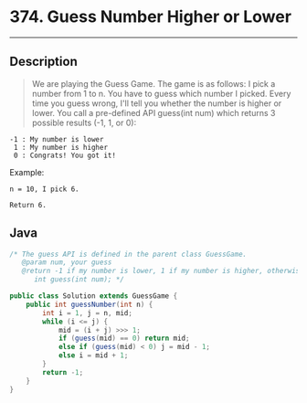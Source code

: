 # 374. Guess Number Higher or Lower

---

## Description

> We are playing the Guess Game. The game is as follows:
> I pick a number from 1 to n. You have to guess which number I picked.
> Every time you guess wrong, I'll tell you whether the number is higher or lower.
> You call a pre-defined API guess(int num) which returns 3 possible results (-1, 1, or 0):

```
-1 : My number is lower
 1 : My number is higher
 0 : Congrats! You got it!
```

Example:

```
n = 10, I pick 6.

Return 6.
```



## Java

```java
/* The guess API is defined in the parent class GuessGame.
   @param num, your guess
   @return -1 if my number is lower, 1 if my number is higher, otherwise return 0
      int guess(int num); */

public class Solution extends GuessGame {
    public int guessNumber(int n) {
        int i = 1, j = n, mid;
        while (i <= j) {
            mid = (i + j) >>> 1;
            if (guess(mid) == 0) return mid;
            else if (guess(mid) < 0) j = mid - 1;
            else i = mid + 1;
        }
        return -1;
    }
}
```